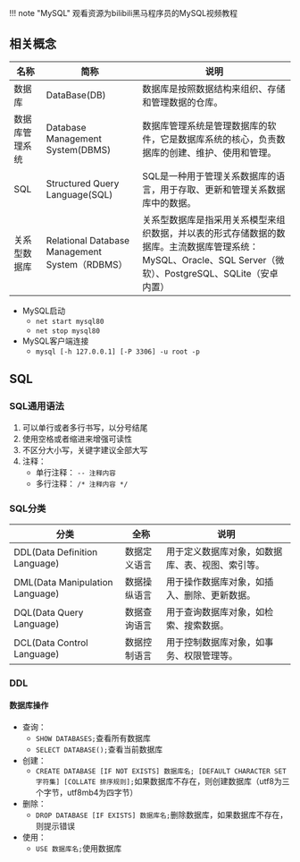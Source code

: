 !!! note "MySQL"
    观看资源为bilibili黑马程序员的MySQL视频教程

## 相关概念
| 名称|简称 |说明|
| --- | --- |---|
| 数据库 |DataBase(DB)| 数据库是按照数据结构来组织、存储和管理数据的仓库。|
| 数据库管理系统 |Database Management System(DBMS)| 数据库管理系统是管理数据库的软件，它是数据库系统的核心，负责数据库的创建、维护、使用和管理。|
| SQL |Structured Query Language(SQL)| SQL是一种用于管理关系数据库的语言，用于存取、更新和管理关系数据库中的数据。|
|关系型数据库|Relational Database Management System（RDBMS）| 关系型数据库是指采用关系模型来组织数据，并以表的形式存储数据的数据库。主流数据库管理系统：MySQL、Oracle、SQL Server（微软）、PostgreSQL、SQLite（安卓内置）|

- MySQL启动
    - `net start mysql80`
    - `net stop mysql80`
- MySQL客户端连接
    - `mysql [-h 127.0.0.1] [-P 3306] -u root -p`

## SQL
### SQL通用语法
1. 可以单行或者多行书写，以分号结尾
2. 使用空格或者缩进来增强可读性
3. 不区分大小写，关键字建议全部大写
4. 注释：
    - 单行注释： `-- 注释内容`
    - 多行注释： `/* 注释内容 */`

### SQL分类
|分类|全称|说明|
| --- | --- |---|
|DDL(Data Definition Language)|数据定义语言|用于定义数据库对象，如数据库、表、视图、索引等。|
|DML(Data Manipulation Language)|数据操纵语言|用于操作数据库对象，如插入、删除、更新数据。|
|DQL(Data Query Language)|数据查询语言|用于查询数据库对象，如检索、搜索数据。|
|DCL(Data Control Language)|数据控制语言|用于控制数据库对象，如事务、权限管理等。|

### DDL
#### 数据库操作
- 查询：
	- `SHOW DATABASES;`查看所有数据库
	- `SELECT DATABASE();`查看当前数据库
- 创建：
	- `CREATE DATABASE [IF NOT EXISTS] 数据库名; [DEFAULT CHARACTER SET 字符集] [COLLATE 排序规则];`如果数据库不存在，则创建数据库（utf8为三个字节，utf8mb4为四字节）
- 删除：
	- `DROP DATABASE [IF EXISTS] 数据库名;`删除数据库，如果数据库不存在，则提示错误
- 使用：
	- `USE 数据库名;`使用数据库


